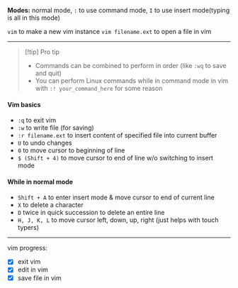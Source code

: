 **Modes:** normal mode, `:` to use command mode, `I` to use insert mode(typing is all in this mode)

`vim` to make a new vim instance
`vim filename.ext` to open a file in vim

* * *

> [!tip] Pro tip
> - Commands can be combined to perform in order (like `:wq` to save and quit)
> - You can perform Linux commands while in command mode in vim with
>   `:! your_command_here` for some reason

#### Vim basics
- `:q` to exit vim
- `:w` to write file (for saving)
- `:r filename.ext` to insert content of specified file into current buffer
- `U` to undo changes
- `0` to move cursor to beginning of line
- `$ (Shift + 4)` to move cursor to end of line w/o switching to insert mode

#### While in normal mode
- `Shift + A` to enter insert mode & move cursor to end of current line
- `X` to delete a character
- `D` twice in quick succession to delete an entire line
- `H, J, K, L` to move cursor left, down, up, right (just helps with touch typers)

---

vim progress:
- [x] exit vim
- [x] edit in vim
- [x] save file in vim
